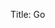 Title: Go

<div id="go-commit-graph"></div>
<script type="text/javascript" src="/data/projects/go.js"></script>

